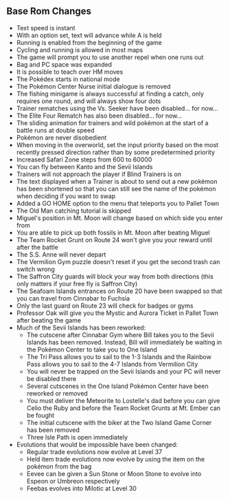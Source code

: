 ## Base Rom Changes

* Text speed is instant
* With an option set, text will advance while A is held
* Running is enabled from the beginning of the game
* Cycling and running is allowed in most maps
* The game will prompt you to use another repel when one runs out
* Bag and PC space was expanded
* It is possible to teach over HM moves
* The Pokédex starts in national mode
* The Pokémon Center Nurse initial dialogue is removed
* The fishing minigame is always successful at finding a catch, only requires one round, and will always show four dots
* Trainer rematches using the Vs. Seeker have been disabled... for now...
* The Elite Four Rematch has also been disabled... for now...
* The sliding animation for trainers and wild pokémon at the start of a battle runs at double speed
* Pokémon are never disobedient
* When moving in the overworld, set the input priority based on the most recently pressed direction rather than by some
predetermined priority
* Increased Safari Zone steps from 600 to 60000
* You can fly between Kanto and the Sevii Islands
* Trainers will not approach the player if Blind Trainers is on
* The text displayed when a Trainer is about to send out a new pokémon has been shortened so that you can still see the name of the pokémon when deciding if you want to swap
* Added a GO HOME option to the menu that teleports you to Pallet Town
* The Old Man catching tutorial is skipped
* Miguel's position in Mt. Moon will change based on which side you enter from
* You are able to pick up both fossils in Mt. Moon after beating Miguel
* The Team Rocket Grunt on Route 24 won't give you your reward until after the battle
* The S.S. Anne will never depart
* The Vermilion Gym puzzle doesn't reset if you get the second trash can switch wrong
* The Saffron City guards will block your way from both directions (this only matters if your free fly is Saffron City)
* The Seafoam Islands entrances on Route 20 have been swapped so that you can travel from Cinnabar to Fuchsia
* Only the last guard on Route 23 will check for badges or gyms
* Professor Oak will give you the Mystic and Aurora Ticket in Pallet Town after beating the game
* Much of the Sevii Islands has been reworked:
  * The cutscene after Cinnabar Gym where Bill takes you to the Sevii Islands has been removed. Instead, Bill will immediately be waiting in the Pokémon Center to take you to One Island
  * The Tri Pass allows you to sail to the 1-3 Islands and the Rainbow Pass allows you to sail to the 4-7 Islands from Vermilion City
  * You will never be trapped on the Sevii Islands and your PC will never be disabled there
  * Several cutscenes in the One Island Pokémon Center have been reworked or removed
  * You must deliver the Meteorite to Lostelle's dad before you can give Celio the Ruby and before the Team Rocket Grunts at Mt. Ember can be fought
  * The initial cutscene with the biker at the Two Island Game Corner has been removed
  * Three Isle Path is open immediately
* Evolutions that would be impossible have been changed:
  * Regular trade evolutions now evolve at Level 37
  * Held item trade evolutions now evolve by using the item on the pokémon from the bag
  * Eevee can be given a Sun Stone or Moon Stone to evolve into Espeon or Umbreon respectively
  * Feebas evolves into Milotic at Level 30